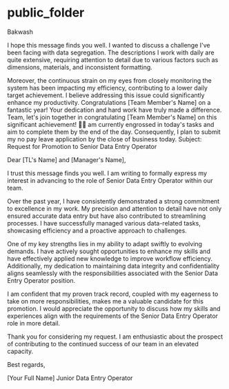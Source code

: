 # public_folder
Bakwash

I hope this message finds you well. I wanted to discuss a challenge I've been facing with data segregation. The descriptions I work with daily are quite extensive, requiring attention to detail due to various factors such as dimensions, materials, and inconsistent formatting.

Moreover, the continuous strain on my eyes from closely monitoring the system has been impacting my efficiency, contributing to a lower daily target achievement. I believe addressing this issue could significantly enhance my productivity.
Congratulations [Team Member's Name] on a fantastic year! Your dedication and hard work have truly made a difference. Team, let's join together in congratulating [Team Member's Name] on this significant achievement! 🎉👏
am currently engrossed in today's tasks and aim to complete them by the end of the day. Consequently, I plan to submit my no pay leave application by the close of business today.
Subject: Request for Promotion to Senior Data Entry Operator

Dear [TL's Name] and [Manager's Name],

I trust this message finds you well. I am writing to formally express my interest in advancing to the role of Senior Data Entry Operator within our team.

Over the past year, I have consistently demonstrated a strong commitment to excellence in my work. My precision and attention to detail have not only ensured accurate data entry but have also contributed to streamlining processes. I have successfully managed various data-related tasks, showcasing efficiency and a proactive approach to challenges.

One of my key strengths lies in my ability to adapt swiftly to evolving demands. I have actively sought opportunities to enhance my skills and have effectively applied new knowledge to improve workflow efficiency. Additionally, my dedication to maintaining data integrity and confidentiality aligns seamlessly with the responsibilities associated with the Senior Data Entry Operator position.

I am confident that my proven track record, coupled with my eagerness to take on more responsibilities, makes me a valuable candidate for this promotion. I would appreciate the opportunity to discuss how my skills and experiences align with the requirements of the Senior Data Entry Operator role in more detail.

Thank you for considering my request. I am enthusiastic about the prospect of contributing to the continued success of our team in an elevated capacity.

Best regards,

[Your Full Name]
Junior Data Entry Operator
